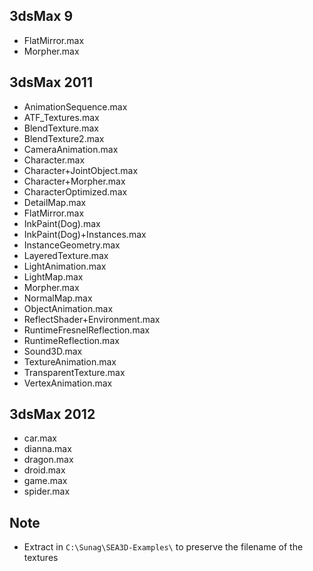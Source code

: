 3dsMax 9
--

- FlatMirror.max
- Morpher.max

3dsMax 2011
--

- AnimationSequence.max
- ATF_Textures.max
- BlendTexture.max
- BlendTexture2.max
- CameraAnimation.max
- Character.max
- Character+JointObject.max
- Character+Morpher.max
- CharacterOptimized.max
- DetailMap.max
- FlatMirror.max
- InkPaint(Dog).max
- InkPaint(Dog)+Instances.max
- InstanceGeometry.max
- LayeredTexture.max
- LightAnimation.max
- LightMap.max
- Morpher.max
- NormalMap.max
- ObjectAnimation.max
- ReflectShader+Environment.max
- RuntimeFresnelReflection.max
- RuntimeReflection.max
- Sound3D.max
- TextureAnimation.max
- TransparentTexture.max
- VertexAnimation.max

3dsMax 2012
--

- car.max
- dianna.max
- dragon.max
- droid.max
- game.max
- spider.max

Note
--

- Extract in `C:\Sunag\SEA3D-Examples\` to preserve the filename of the textures
